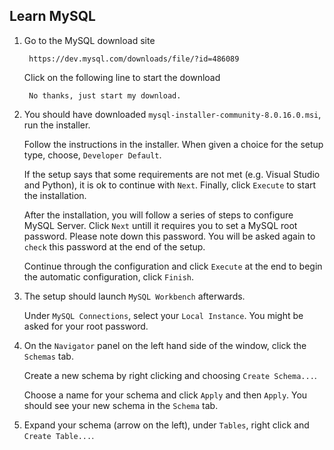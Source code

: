 Learn MySQL
-----
1. Go to the MySQL download site

        https://dev.mysql.com/downloads/file/?id=486089

    Click on the following line to start the download 

        No thanks, just start my download.

2. You should have downloaded `mysql-installer-community-8.0.16.0.msi`, run the installer.

    Follow the instructions in the installer. When given a choice for the setup type, choose, `Developer Default`.

    If the setup says that some requirements are not met (e.g. Visual Studio and Python), it is ok to continue with `Next`. Finally, click `Execute` to start the installation.

    After the installation, you will follow a series of steps to configure MySQL Server. Click `Next` untill it requires you to set a MySQL root password. Please note down this password. You will be asked again to `check` this password at the end of the setup.

    Continue through the configuration and click `Execute` at the end to begin the automatic configuration, click `Finish`. 

3. The setup should launch `MySQL Workbench` afterwards.

    Under `MySQL Connections`, select your `Local Instance`. You might be asked for your root password.

4. On the `Navigator` panel on the left hand side of the window, click the `Schemas` tab.

    Create a new schema by right clicking and choosing `Create Schema...`.

    Choose a name for your schema and click `Apply` and then `Apply`. You should see your new schema in the `Schema` tab.

5. Expand your schema (arrow on the left), under `Tables`, right click and `Create Table...`.

    